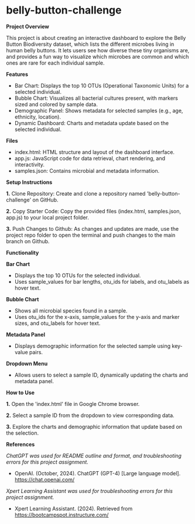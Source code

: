 # belly-button-challenge

**Project Overview**

This project is about creating an interactive dashboard to explore the Belly Button Biodiversity dataset, which lists the different microbes living in human belly buttons. It lets users see how diverse these tiny organisms are, and provides a fun way to visualize which microbes are common and which ones are rare for each individual sample.

**Features**
* Bar Chart: Displays the top 10 OTUs (Operational Taxonomic Units) for a selected individual.
* Bubble Chart: Visualizes all bacterial cultures present, with markers sized and colored by sample data.
* Demographic Panel: Shows metadata for selected samples (e.g., age, ethnicity, location).
* Dynamic Dashboard: Charts and metadata update based on the selected individual.
  
**Files**

* index.html: HTML structure and layout of the dashboard interface.
* app.js: JavaScript code for data retrieval, chart rendering, and interactivity.
* samples.json: Contains microbial and metadata information.

**Setup Instructions**

**1.** Clone Repository: Create and clone a repository named 'belly-button-challenge' on GitHub.

**2.** Copy Starter Code: Copy the provided files (index.html, samples.json, app.js) to your local project folder.

**3.** Push Changes to Github: As changes and updates are made, use the project repo folder to open the terminal and push changes to the main branch on Github.

**Functionality**

  **Bar Chart**
  * Displays the top 10 OTUs for the selected individual.
  * Uses sample_values for bar lengths, otu_ids for labels, and otu_labels as hover text.
    
  **Bubble Chart**
  * Shows all microbial species found in a sample.
  * Uses otu_ids for the x-axis, sample_values for the y-axis and marker sizes, and otu_labels for hover text.
    
  **Metadata Panel**
  * Displays demographic information for the selected sample using key-value pairs.
    
  **Dropdown Menu**
  * Allows users to select a sample ID, dynamically updating the charts and metadata panel.
    
**How to Use**

**1.** Open the 'index.html' file in Google Chrome browser.

**2.** Select a sample ID from the dropdown to view corresponding data.

**3.** Explore the charts and demographic information that update based on the selection.



**References**

*ChatGPT was used for README outline and format, and troubleshooting errors for this project assignment.*

* OpenAI. (October, 2024). ChatGPT (GPT-4) [Large language model]. https://chat.openai.com/

*Xpert Learning Assistant was used for troubleshooting errors for this project assignment.*

* Xpert Learning Assistant. (2024). Retrieved from https://bootcampspot.instructure.com/



